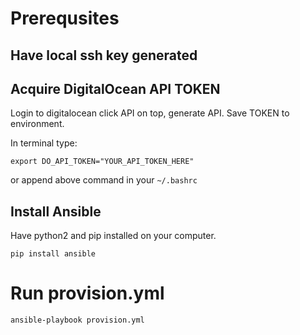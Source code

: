 # Prerequsites
## Have local ssh key generated
## Acquire DigitalOcean API TOKEN
Login to digitalocean click API on top, generate API. Save TOKEN to environment.

In terminal type:
```shell
export DO_API_TOKEN="YOUR_API_TOKEN_HERE"
```
or append above command in your `~/.bashrc`

## Install Ansible
Have python2 and pip installed on your computer.
```shell
pip install ansible
```
# Run provision.yml
```shell
ansible-playbook provision.yml
```

